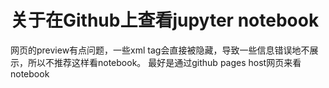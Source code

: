 # 关于在Github上查看jupyter notebook
网页的preview有点问题，一些xml tag会直接被隐藏，导致一些信息错误地不展示，所以不推荐这样看notebook。
最好是通过github pages host网页来看notebook
